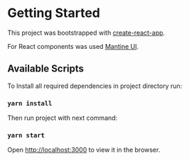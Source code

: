 # Getting Started

This project was bootstrapped with [create-react-app](https://github.com/facebook/create-react-app).

For React components was used [Mantine UI](https://mantine.dev/).

## Available Scripts

To Install all required dependencies in project directory run:
### `yarn install`

Then run project with next command:

### `yarn start`
Open [http://localhost:3000](http://localhost:3000) to view it in the browser.
